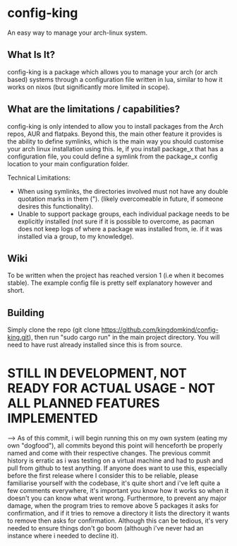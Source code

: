 # config-king
An easy way to manage your arch-linux system.

## What Is It?
config-king is a package which allows you to manage your arch (or arch based) systems through a configuration file written in lua, similar to how it works on nixos (but significantly more limited in scope).

## What are the limitations / capabilities?
config-king is only intended to allow you to install packages from the Arch repos, AUR and flatpaks. Beyond this, the main other feature it provides is the ability to define symlinks, which is the main way you should customise your arch linux installation using this. Ie, if you install package_x that has a configuration file, you could define a symlink from the package_x config location to your main configuration folder.

Technical Limitations:
- When using symlinks, the directories involved must not have any double quotation marks in them ("). (likely overcomeable in future, if someone desires this functionality).
- Unable to support package groups, each individual package needs to be explicitly installed (not sure if it is possible to overcome, as pacman does not keep logs of where a package was installed from, ie. if it was installed via a group, to my knowledge).

## Wiki
To be written when the project has reached version 1 (i.e when it becomes stable). The example config file is pretty self explanatory however and short.

## Building
Simply clone the repo (git clone https://github.com/kingdomkind/config-king.git), then run "sudo cargo run" in the main project directory. You will need to have rust already installed since this is from source.

# STILL IN DEVELOPMENT, NOT READY FOR ACTUAL USAGE - NOT ALL PLANNED FEATURES IMPLEMENTED
--> As of this commit, i will begin running this on my own system (eating my own "dogfood"), all commits beyond this point will henceforth be properly named and come with their respective changes. The previous commit history is erratic as i was testing on a virtual machine and had to push and pull from github to test anything. If anyone does want to use this, especially before the first release where I consider this to be reliable, please familiarise yourself with the codebase, it's quite short and i've left quite a few comments everywhere, it's important you know how it works so when it doesn't you can know what went wrong. Furthermore, to prevent any major damage, when the program tries to remove above 5 packages it asks for confirmation, and if it tries to remove a directory it lists the directory it wants to remove then asks for confirmation. Although this can be tedious, it's very needed to ensure things don't go boom (although i've never had an instance where i needed to decline it). 
